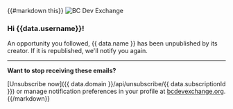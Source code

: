 {{#markdown this}}
![BC Dev Exchange](https://bcdevexchange.org/modules/core/client/img/logo/new-logo-220px.png)

### Hi {{data.username}}!

An opportunity you followed, {{ data.name }} has been unpublished by its creator. If it is republished, we'll notify you again.

-------

**Want to stop receiving these emails?**

[Unsubscribe now]({{ data.domain }}/api/unsubscribe/{{ data.subscriptionId }}) or manage notification preferences in your profile at [bcdevexchange.org](http://bcdevexchange.org).
{{/markdown}}
